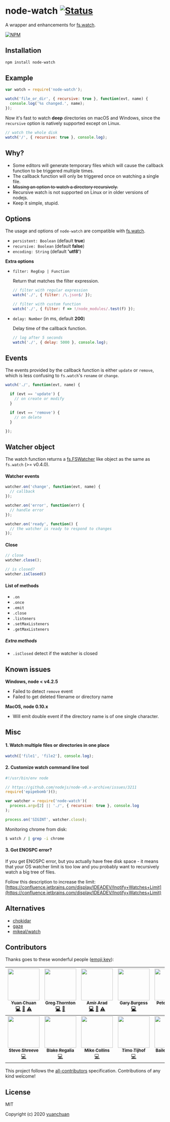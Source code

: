 # node-watch [![Status](https://travis-ci.org/yuanchuan/node-watch.svg?branch=master)](https://travis-ci.org/yuanchuan/node-watch "See test builds")

A wrapper and enhancements for [fs.watch](http://nodejs.org/api/fs.html#fs_fs_watch_filename_options_listener).

[![NPM](https://nodei.co/npm/node-watch.png?downloads=true&downloadRank=true&stars=true)](https://nodei.co/npm/node-watch.png/)


## Installation

```bash
npm install node-watch
```

## Example

```js
var watch = require('node-watch');

watch('file_or_dir', { recursive: true }, function(evt, name) {
  console.log('%s changed.', name);
});
```

Now it's fast to watch **deep** directories on macOS and Windows, since the `recursive` option is natively supported except on Linux.

```js
// watch the whole disk
watch('/', { recursive: true }, console.log);
```


## Why?

* Some editors will generate temporary files which will cause the callback function to be triggered multiple times.
* The callback function will only be triggered once on watching a single file.
* <del>Missing an option to watch a directory recursively.</del>
* Recursive watch is not supported on Linux or in older versions of nodejs.
* Keep it simple, stupid.


## Options

The usage and options of `node-watch` are compatible with [fs.watch](https://nodejs.org/dist/latest-v7.x/docs/api/fs.html#fs_fs_watch_filename_options_listener).
* `persistent: Boolean` (default **true**)
* `recursive: Boolean` (default **false**)
* `encoding: String` (default **'utf8'**)

**Extra options**

* `filter: RegExp | Function`

   Return that matches the filter expression.

    ```js
    // filter with regular expression
    watch('./', { filter: /\.json$/ });

    // filter with custom function
    watch('./', { filter: f => !/node_modules/.test(f) });
    ```
* `delay: Number` (in ms, default **200**)

   Delay time of the callback function.

   ```js
   // log after 5 seconds
   watch('./', { delay: 5000 }, console.log);
   ```

## Events

The events provided by the callback function is either `update` or `remove`, which is less confusing to `fs.watch`'s `rename` or `change`.

```js
watch('./', function(evt, name) {

  if (evt == 'update') {
    // on create or modify
  }

  if (evt == 'remove') {
    // on delete
  }

});
```


## Watcher object

The watch function returns a [fs.FSWatcher](https://nodejs.org/api/fs.html#fs_class_fs_fswatcher) like object as the same as `fs.watch` (>= v0.4.0).

#### Watcher events

```js
watcher.on('change', function(evt, name) {
  // callback
});

watcher.on('error', function(err) {
  // handle error
});

watcher.on('ready', function() {
  // the watcher is ready to respond to changes
});
```

#### Close

```js
// close
watcher.close();

// is closed?
watcher.isClosed()
```

#### List of methods

* `.on`
* `.once`
* `.emit`
* `.close`
* `.listeners`
* `.setMaxListeners`
* `.getMaxListeners`

##### Extra methods
* `.isClosed` detect if the watcher is closed


## Known issues

**Windows, node < v4.2.5**

  * Failed to detect `remove` event
  * Failed to get deleted filename or directory name

**MacOS, node 0.10.x**
  * Will emit double event if the directory name is of one single character.


## Misc

#### 1. Watch multiple files or directories in one place
```js
watch(['file1', 'file2'], console.log);
```

#### 2. Customize watch command line tool
```js
#!/usr/bin/env node

// https://github.com/nodejs/node-v0.x-archive/issues/3211
require('epipebomb')();

var watcher = require('node-watch')(
  process.argv[2] || './', { recursive: true }, console.log
);

process.on('SIGINT', watcher.close);
```
Monitoring chrome from disk:
```bash
$ watch / | grep -i chrome
```

#### 3. Got ENOSPC error?

If you get ENOSPC error, but you actually have free disk space - it means that your OS watcher limit is too low and you probably want to recursively watch a big tree of files.

Follow this description to increase the limit:
[https://confluence.jetbrains.com/display/IDEADEV/Inotify+Watches+Limit](https://confluence.jetbrains.com/display/IDEADEV/Inotify+Watches+Limit)


## Alternatives

* [chokidar](https://github.com/paulmillr/chokidar)
* [gaze](https://github.com/shama/gaze)
* [mikeal/watch](https://github.com/mikeal/watch)

## Contributors

Thanks goes to these wonderful people ([emoji key](https://github.com/kentcdodds/all-contributors#emoji-key)):

<!-- ALL-CONTRIBUTORS-LIST:START - Do not remove or modify this section -->
<!-- prettier-ignore -->
| [<img src="https://avatars1.githubusercontent.com/u/250426?v=4" width="100px;"/><br /><sub><b>Yuan Chuan</b></sub>](http://yuanchuan.name)<br />[💻](https://github.com/yuanchuan/node-watch/commits?author=yuanchuan "Code") [📖](https://github.com/yuanchuan/node-watch/commits?author=yuanchuan "Documentation") [⚠️](https://github.com/yuanchuan/node-watch/commits?author=yuanchuan "Tests") | [<img src="https://avatars2.githubusercontent.com/u/99367?v=4" width="100px;"/><br /><sub><b>Greg Thornton</b></sub>](http://xdissent.com)<br />[💻](https://github.com/yuanchuan/node-watch/commits?author=xdissent "Code") [🤔](#ideas-xdissent "Ideas, Planning, & Feedback") | [<img src="https://avatars1.githubusercontent.com/u/6019373?v=4" width="100px;"/><br /><sub><b>Amir Arad</b></sub>](https://github.com/amir-arad)<br />[💻](https://github.com/yuanchuan/node-watch/commits?author=amir-arad "Code") [📖](https://github.com/yuanchuan/node-watch/commits?author=amir-arad "Documentation") [⚠️](https://github.com/yuanchuan/node-watch/commits?author=amir-arad "Tests") | [<img src="https://avatars0.githubusercontent.com/u/693642?v=4" width="100px;"/><br /><sub><b>Gary Burgess</b></sub>](http://slipthrough.net)<br />[💻](https://github.com/yuanchuan/node-watch/commits?author=garyb "Code") | [<img src="https://avatars2.githubusercontent.com/u/557895?v=4" width="100px;"/><br /><sub><b>Peter deHaan</b></sub>](http://about.me/peterdehaan)<br />[💻](https://github.com/yuanchuan/node-watch/commits?author=pdehaan "Code") | [<img src="https://avatars2.githubusercontent.com/u/161968?v=4" width="100px;"/><br /><sub><b>kcliu</b></sub>](https://medium.com/@kcliu)<br />[💻](https://github.com/yuanchuan/node-watch/commits?author=kcliu "Code") | [<img src="https://avatars3.githubusercontent.com/u/309006?v=4" width="100px;"/><br /><sub><b>Hoovinator</b></sub>](https://github.com/crh3675)<br />[💬](#question-crh3675 "Answering Questions") |
| :---: | :---: | :---: | :---: | :---: | :---: | :---: |
| [<img src="https://avatars3.githubusercontent.com/u/142875?v=4" width="100px;"/><br /><sub><b>Steve Shreeve</b></sub>](https://github.com/shreeve)<br />[💻](https://github.com/yuanchuan/node-watch/commits?author=shreeve "Code") | [<img src="https://avatars2.githubusercontent.com/u/1456400?v=4" width="100px;"/><br /><sub><b>Blake Regalia</b></sub>](https://github.com/blake-regalia)<br />[💻](https://github.com/yuanchuan/node-watch/commits?author=blake-regalia "Code") | [<img src="https://avatars3.githubusercontent.com/u/1587937?v=4" width="100px;"/><br /><sub><b>Mike Collins</b></sub>](https://github.com/intervalia)<br />[💻](https://github.com/yuanchuan/node-watch/commits?author=intervalia "Code") | [<img src="https://avatars3.githubusercontent.com/u/156867?v=4" width="100px;"/><br /><sub><b>Timo Tijhof</b></sub>](https://timotijhof.net)<br />[💻](https://github.com/yuanchuan/node-watch/commits?author=Krinkle "Code") | [<img src="https://avatars3.githubusercontent.com/u/9532377?v=4" width="100px;"/><br /><sub><b>Bailey Herbert</b></sub>](https://bailey.sh/)<br />[💻](https://github.com/yuanchuan/node-watch/commits?author=baileyherbert "Code") | [<img src="https://avatars0.githubusercontent.com/u/1397032?v=4" width="100px;"/><br /><sub><b>Anthony Rey</b></sub>](https://github.com/Gnuk)<br />[💻](https://github.com/yuanchuan/node-watch/commits?author=Gnuk "Code") |
<!-- ALL-CONTRIBUTORS-LIST:END -->

This project follows the [all-contributors](https://github.com/kentcdodds/all-contributors) specification. Contributions of any kind welcome!


## License
MIT

Copyright (c) 2020 [yuanchuan](https://github.com/yuanchuan)
